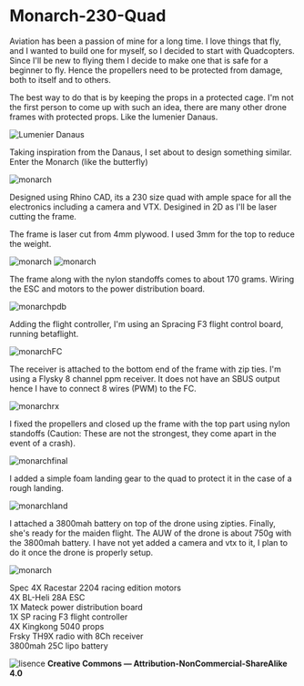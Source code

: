 # Monarch-230-Quad

Aviation has been a passion of mine for a long time. I love things that fly, and I wanted to build one for myself, so I decided to start with Quadcopters. Since I'll be new to flying them I decide to make one that is safe for a beginner to fly. Hence the propellers need to be protected from damage, both to itself and to others. 

The best way to do that is by keeping the props in a protected cage. I'm not the first person to come up with such an idea, there are many other drone frames with protected props. Like the lumenier Danaus.

![Lumenier Danaus](https://user-images.githubusercontent.com/32607702/36538000-e438bd04-17f7-11e8-8b94-3f6a631cde2a.jpg)

Taking inspiration from the Danaus, I set about to design something similar. Enter the Monarch (like the butterfly)

![monarch](https://user-images.githubusercontent.com/32607702/36538106-4942fd5e-17f8-11e8-913d-8cbc4152a469.jpg)

Designed using Rhino CAD, its a 230 size quad with ample space for all the electronics including a camera and VTX. Desigined in 2D as I'll be laser cutting the frame.

The frame is laser cut from 4mm plywood. I used 3mm for the top to reduce the weight. 

![monarch](https://user-images.githubusercontent.com/32607702/36538109-49bfbe02-17f8-11e8-80f3-83edc3b2a1de.jpeg)
![monarch](https://user-images.githubusercontent.com/32607702/36538113-4aaf6a88-17f8-11e8-91ea-69c1d6066ec0.jpeg)

The frame along with the nylon standoffs comes to about 170 grams.
Wiring the ESC and motors to the power distribution board.

![monarchpdb](https://user-images.githubusercontent.com/32607702/36538105-48fd4a0c-17f8-11e8-8874-96bac5494cac.jpeg)

Adding the flight controller, I'm using an Spracing F3 flight control board, running betaflight.

![monarchFC](https://user-images.githubusercontent.com/32607702/36538111-4a37cd98-17f8-11e8-8e12-0d28a0813c6a.jpeg)

The receiver is attached to the bottom end of the frame with zip ties. I'm using a Flysky 8 channel ppm receiver. It does not have an SBUS output hence I have to connect 8 wires (PWM) to the FC.

![monarchrx](https://user-images.githubusercontent.com/32607702/36538115-4b29cfee-17f8-11e8-830a-24e9445d89d9.jpeg)

I fixed the propellers and closed up the frame with the top part using nylon standoffs (Caution: These are not the strongest, they come apart in the event of a crash).

![monarchfinal](https://user-images.githubusercontent.com/32607702/36538114-4aec6c62-17f8-11e8-9c89-5bdfc5550fc8.jpeg)

I added a simple foam landing gear to the quad to protect it in the case of a rough landing.

![monarchland](https://user-images.githubusercontent.com/32607702/36538110-49f956b2-17f8-11e8-8796-05c5098dc207.jpeg)

I attached a 3800mah battery on top of the drone using zipties. Finally, she's ready for the maiden flight. The AUW of the drone is about 750g with the 3800mah battery. I have not yet added a camera and vtx to it, I plan to do it once the drone is properly setup.

![monarch](https://user-images.githubusercontent.com/32607702/36538112-4a758840-17f8-11e8-919b-ef9673d4ddc9.jpeg)

Spec
4X Racestar 2204 racing edition motors  
4X BL-Heli 28A ESC  
1X Mateck power distribution board  
1X SP racing F3 flight controller  
4X Kingkong 5040 props  
Frsky TH9X radio with 8Ch receiver  
3800mah 25C lipo battery  



![lisence](https://i.creativecommons.org/l/by-nc-nd/3.0/88x31.png)
**Creative Commons — Attribution-NonCommercial-ShareAlike 4.0**


